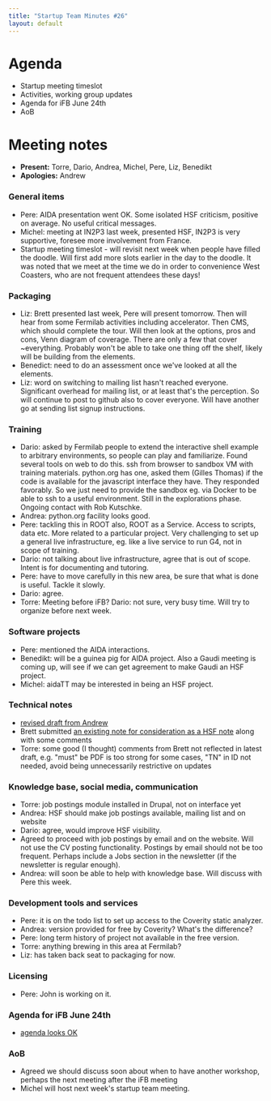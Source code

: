```yaml
---
title: "Startup Team Minutes #26"
layout: default
---
```

# Agenda

- Startup meeting timeslot
- Activities, working group updates
- Agenda for iFB June 24th
- AoB

# Meeting notes

- **Present:** Torre, Dario, Andrea, Michel, Pere, Liz, Benedikt
- **Apologies:** Andrew


### General items

- Pere: AIDA presentation went OK. Some isolated HSF criticism, positive on average. No useful critical messages.
- Michel: meeting at IN2P3 last week, presented HSF, IN2P3 is very supportive, foresee more involvement from France.
- Startup meeting timeslot - will revisit next week when people have filled the doodle. Will first add more slots earlier in the day to the doodle. It was noted that we meet at the time we do in order to convenience West Coasters, who are not frequent attendees these days!

### Packaging

- Liz: Brett presented last week, Pere will present tomorrow. Then will hear from some Fermilab activities including accelerator. Then CMS, which should complete the tour. Will then look at the options, pros and cons, Venn diagram of coverage. There are only a few that cover ~everything. Probably won't be able to take one thing off the shelf, likely will be building from the elements.
- Benedict: need to do an assessment once we've looked at all the elements.
- Liz: word on switching to mailing list hasn't reached everyone. Significant overhead for mailing list, or at least that's the perception. So will continue to post to github also to cover everyone. Will have another go at sending list signup instructions.

### Training

- Dario: asked by Fermilab people to extend the interactive shell example to arbitrary environments, so people can play and familiarize. Found several tools on web to do this. ssh from browser to sandbox VM with training materials. python.org has one, asked them (Gilles Thomas) if the code is available for the javascript interface they have. They responded favorably. So we just need to provide the sandbox eg. via Docker to be able to ssh to a useful environment. Still in the explorations phase. Ongoing contact with Rob Kutschke.
- Andrea: python.org facility looks good.
- Pere: tackling this in ROOT also, ROOT as a Service. Access to scripts, data etc. More related to a particular project. Very challenging to set up a general live infrastructure, eg. like a live service to run G4, not in scope of training.
- Dario: not talking about live infrastructure, agree that is out of scope. Intent is for documenting and tutoring.
- Pere: have to move carefully in this new area, be sure that what is done is useful. Tackle it slowly.
- Dario: agree.
- Torre: Meeting before iFB? Dario: not sure, very busy time. Will try to organize before next week.

### Software projects

- Pere: mentioned the AIDA interactions.
- Benedikt: will be a guinea pig for AIDA project. Also a Gaudi meeting is coming up, will see if we can get agreement to make Gaudi an HSF project.
- Michel: aidaTT may be interested in being an HSF project.

### Technical notes

- [revised draft from Andrew](https://mcnab.web.cern.ch/mcnab/hsf-tn/)
- Brett submitted [an existing note for consideration as a HSF note](http://arxiv.org/abs/1506.01309) along with some comments
- Torre: some good (I thought) comments from Brett not reflected in latest draft, e.g. "must" be PDF is too strong for some cases, "TN" in ID not needed, avoid being unnecessarily restrictive on updates

### Knowledge base, social media, communication

- Torre: job postings module installed in Drupal, not on interface yet
- Andrea: HSF should make job postings available, mailing list and on website
- Dario: agree, would improve HSF visibility.
- Agreed to proceed with job postings by email and on the website. Will not use the CV posting functionality. Postings by email should not be too frequent. Perhaps include a Jobs section in the newsletter (if the newsletter is regular enough).
- Andrea: will soon be able to help with knowledge base. Will discuss with Pere this week.

### Development tools and services

- Pere: it is on the todo list to set up access to the Coverity static analyzer.
- Andrea: version provided for free by Coverity? What's the difference?
- Pere: long term history of project not available in the free version.
- Torre: anything brewing in this area at Fermilab?
- Liz: has taken back seat to packaging for now.

### Licensing

- Pere: John is working on it.

### Agenda for iFB June 24th

- [agenda looks OK](https://indico.cern.ch/event/400188/)

### AoB

- Agreed we should discuss soon about when to have another workshop, perhaps the next meeting after the iFB meeting
- Michel will host next week's startup team meeting.
